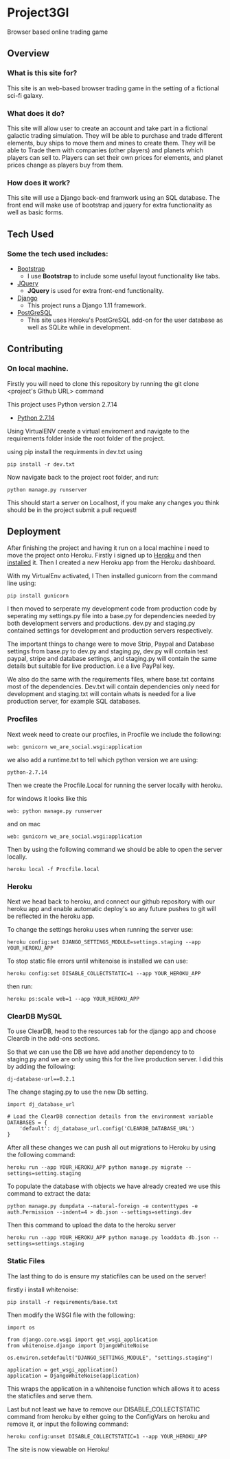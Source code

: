 # Project3GI

Browser based online trading game

## Overview

### What is this site for?

This site is an web-based browser trading game in the setting of a fictional sci-fi galaxy.

### What does it do?

This site will allow user to create an account and take part in a fictional galactic trading simulation. They will be able to purchase and trade different elements, buy ships to move them and mines to create them. They will be able to Trade them with companies (other players) and planets which players can sell to. Players can set their own prices for elements, and planet prices change as players buy from them.

### How does it work?

This site will use a Django back-end framwork using an SQL database. The front end will make use of bootstrap and jquery for extra functionality as well as basic forms.

## Tech Used

### Some the tech used includes:
- [Bootstrap](http://getbootstrap.com/)
    - I use **Bootstrap** to include some useful layout functionality like tabs.
- [JQuery](https://jquery.com/)
  - **JQuery** is used for extra front-end functionality.
- [Django](https://www.djangoproject.com/)
    - This project runs a Django 1.11 framework.
- [PostGreSQL](https://www.postgresql.org/)
    - This site uses Heroku's PostGreSQL add-on for the user database as well as SQLite while in development.
  
## Contributing

### On local machine.

Firstly you will need to clone this repository by running the git clone <project's Github URL> command

This project uses Python version 2.7.14
- [Python 2.7.14](https://www.python.org/downloads/)

Using VirtualENV create a virtual enviroment and navigate to the requirements folder inside the root folder of the project.

using pip install the requirments in dev.txt using 
```
pip install -r dev.txt
```

Now navigate back to the project root folder, and run:

```
python manage.py runserver
```
This should start a server on Localhost, if you make any changes you think should be in the project submit a pull request!

## Deployment

After finishing the project and having it run on a local machine i need to move the project onto Heroku. Firstly i signed up to [Heroku](https://signup.heroku.com/) and then [installed](https://devcenter.heroku.com/articles/heroku-cli) it. Then I created a new Heroku app from the Heroku dashboard.

With my VirtualEnv activated, I Then installed gunicorn from the command line using:
```
pip install gunicorn
```

I then moved to serperate my development code from production code by seperating my settings.py file into a base.py for dependencies needed by both development servers and productions. dev.py and staging.py contained settings for development and production servers respectively.

The important things to change were to move Strip, Paypal and Database settings from base.py to dev.py and staging.py, dev.py will contain test paypal, stripe and database settings, and staging.py will contain the same details but suitable for live production. i.e a live PayPal key.

We also do the same with the requirements files, where base.txt contains most of the dependencies. Dev.txt will contain dependencies only need for development and staging.txt will contain whats is needed for a live production server, for example SQL databases.

### Procfiles

Next week need to create our procfiles, in Procfile we include the following:
```
web: gunicorn we_are_social.wsgi:application
```
we also add a runtime.txt to tell which python version we are using:
```
python-2.7.14
```
Then we create the Procfile.Local for running the server locally with heroku.

for windows it looks like this 
```
web: python manage.py runserver
```
and on mac
```
web: gunicorn we_are_social.wsgi:application
```

Then by using the following command we should be able to open the server locally.
```
heroku local -f Procfile.local
```

### Heroku

Next we head back to heroku, and connect our github repository with our heroku app and enable automatic deploy's so any future pushes to git will be reflected in the heroku app.

To change the settings heroku uses when running the server use: 
```
heroku config:set DJANGO_SETTINGS_MODULE=settings.staging --app YOUR_HEROKU_APP
```
To stop static file errors until whitenoise is installed we can use:
```
heroku config:set DISABLE_COLLECTSTATIC=1 --app YOUR_HEROKU_APP
```
then run:
```
heroku ps:scale web=1 --app YOUR_HEROKU_APP
```

### ClearDB MySQL

To use ClearDB, head to the resources tab for the django app and choose Cleardb in the add-ons sections.

So that we can use the DB we have add another dependency to to staging.py and we are only using this for the live production server.
I did this by adding the following:
```
dj-database-url==0.2.1
```

The change staging.py to use the new Db setting.

```
import dj_database_url
 
# Load the ClearDB connection details from the environment variable
DATABASES = {
    'default': dj_database_url.config('CLEARDB_DATABASE_URL')
}
```

After all these changes we can push all out migrations to Heroku by using the following command:
```
heroku run --app YOUR_HEROKU_APP python manage.py migrate --settings=setting.staging
```

To populate the database with objects we have already created we use this command to extract the data:
```
python manage.py dumpdata --natural-foreign -e contenttypes -e auth.Permission --indent=4 > db.json --settings=settings.dev
```
Then this command to upload the data to the heroku server
```
heroku run --app YOUR_HEROKU_APP python manage.py loaddata db.json --settings=settings.staging
```
### Static Files

The last thing to do is ensure my staticfiles can be used on the server!

firstly i install whitenoise:
```
pip install -r requirements/base.txt
```

Then modify the WSGI file with the following:

```
import os
 
from django.core.wsgi import get_wsgi_application
from whitenoise.django import DjangoWhiteNoise
 
os.environ.setdefault("DJANGO_SETTINGS_MODULE", "settings.staging")
 
application = get_wsgi_application()
application = DjangoWhiteNoise(application)
```
This wraps the application in a whitenoise function which allows it to acess the staticfiles and serve them.

Last but not least we have to remove our DISABLE_COLLECTSTATIC command from heroku by either going to the ConfigVars on heroku and remove it, or input the following command:
```
heroku config:unset DISABLE_COLLECTSTATIC=1 --app YOUR_HEROKU_APP
```

The site is now viewable on Heroku!












